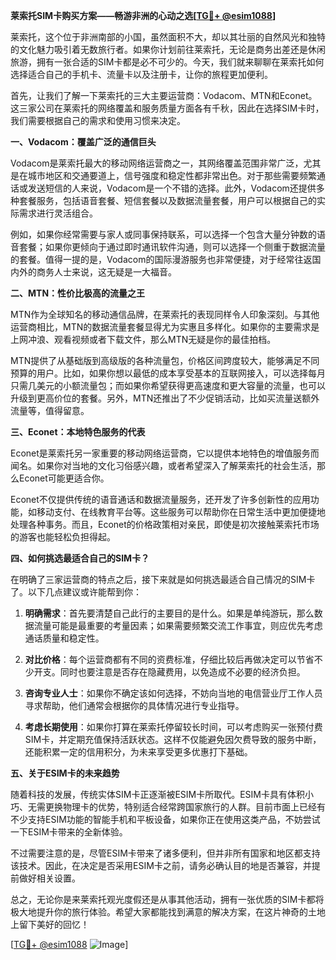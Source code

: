**莱索托SIM卡购买方案——畅游非洲的心动之选[[TG💪+ @esim1088](https://t.me/s/esim1088)]**

莱索托，这个位于非洲南部的小国，虽然面积不大，却以其壮丽的自然风光和独特的文化魅力吸引着无数旅行者。如果你计划前往莱索托，无论是商务出差还是休闲旅游，拥有一张合适的SIM卡都是必不可少的。今天，我们就来聊聊在莱索托如何选择适合自己的手机卡、流量卡以及注册卡，让你的旅程更加便利。

首先，让我们了解一下莱索托的三大主要运营商：Vodacom、MTN和Econet。这三家公司在莱索托的网络覆盖和服务质量方面各有千秋，因此在选择SIM卡时，我们需要根据自己的需求和使用习惯来决定。

**一、Vodacom：覆盖广泛的通信巨头**

Vodacom是莱索托最大的移动网络运营商之一，其网络覆盖范围非常广泛，尤其是在城市地区和交通要道上，信号强度和稳定性都非常出色。对于那些需要频繁通话或发送短信的人来说，Vodacom是一个不错的选择。此外，Vodacom还提供多种套餐服务，包括语音套餐、短信套餐以及数据流量套餐，用户可以根据自己的实际需求进行灵活组合。

例如，如果你经常需要与家人或同事保持联系，可以选择一个包含大量分钟数的语音套餐；如果你更倾向于通过即时通讯软件沟通，则可以选择一个侧重于数据流量的套餐。值得一提的是，Vodacom的国际漫游服务也非常便捷，对于经常往返国内外的商务人士来说，这无疑是一大福音。

**二、MTN：性价比极高的流量之王**

MTN作为全球知名的移动通信品牌，在莱索托的表现同样令人印象深刻。与其他运营商相比，MTN的数据流量套餐显得尤为实惠且多样化。如果你的主要需求是上网冲浪、观看视频或者下载文件，那么MTN无疑是你的最佳拍档。

MTN提供了从基础版到高级版的各种流量包，价格区间跨度较大，能够满足不同预算的用户。比如，如果你想以最低的成本享受基本的互联网接入，可以选择每月只需几美元的小额流量包；而如果你希望获得更高速度和更大容量的流量，也可以升级到更高价位的套餐。另外，MTN还推出了不少促销活动，比如买流量送额外流量等，值得留意。

**三、Econet：本地特色服务的代表**

Econet是莱索托另一家重要的移动网络运营商，它以提供本地特色的增值服务而闻名。如果你对当地的文化习俗感兴趣，或者希望深入了解莱索托的社会生活，那么Econet可能更适合你。

Econet不仅提供传统的语音通话和数据流量服务，还开发了许多创新性的应用功能，如移动支付、在线教育平台等。这些服务可以帮助你在日常生活中更加便捷地处理各种事务。而且，Econet的价格政策相对亲民，即使是初次接触莱索托市场的游客也能轻松负担得起。

**四、如何挑选最适合自己的SIM卡？**

在明确了三家运营商的特点之后，接下来就是如何挑选最适合自己情况的SIM卡了。以下几点建议或许能帮到你：

1. **明确需求**：首先要清楚自己此行的主要目的是什么。如果是单纯游玩，那么数据流量可能是最重要的考量因素；如果需要频繁交流工作事宜，则应优先考虑通话质量和稳定性。
   
2. **对比价格**：每个运营商都有不同的资费标准，仔细比较后再做决定可以节省不少开支。同时也要注意是否存在隐藏费用，以免造成不必要的经济负担。

3. **咨询专业人士**：如果你不确定该如何选择，不妨向当地的电信营业厅工作人员寻求帮助，他们通常会根据你的具体情况进行专业指导。

4. **考虑长期使用**：如果你打算在莱索托停留较长时间，可以考虑购买一张预付费SIM卡，并定期充值保持活跃状态。这样不仅能避免因欠费导致的服务中断，还能积累一定的信用积分，为未来享受更多优惠打下基础。

**五、关于ESIM卡的未来趋势**

随着科技的发展，传统实体SIM卡正逐渐被ESIM卡所取代。ESIM卡具有体积小巧、无需更换物理卡的优势，特别适合经常跨国家旅行的人群。目前市面上已经有不少支持ESIM功能的智能手机和平板设备，如果你正在使用这类产品，不妨尝试一下ESIM卡带来的全新体验。

不过需要注意的是，尽管ESIM卡带来了诸多便利，但并非所有国家和地区都支持该技术。因此，在决定是否采用ESIM卡之前，请务必确认目的地是否兼容，并提前做好相关设置。

总之，无论你是来莱索托观光度假还是从事其他活动，拥有一张优质的SIM卡都将极大地提升你的旅行体验。希望大家都能找到满意的解决方案，在这片神奇的土地上留下美好的回忆！

[[TG💪+ @esim1088](https://t.me/s/esim1088) ![Image](https://i.postimg.cc/4NQfJmqS/Snipaste-2025-05-13-00-14-12.png)]